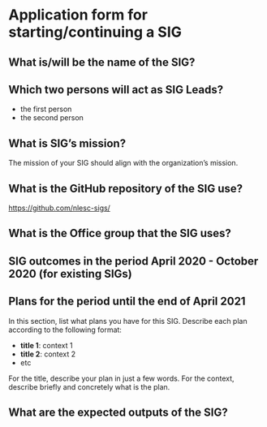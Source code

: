 # Application form for starting/continuing a SIG

## What is/will be the name of the SIG?
<!--  Pick a name that reflects the goal of the SIG.
      Make it specific enough to be meaningful,
      but broad enough to give you room  to shift focus when necessary.  -->

## Which two persons will act as SIG Leads?
<!--  Please make sure to have two SIG leads to reduce bus factor.
      SIG leads are allowed to write the hours dedicated to organizing
      SIG activities under the R&D budget. Please mention in the notes the
      name of your SIG:
        Account: 000104
        Project: 020203
        Hour type: 00071
        Notes: Hours for X SIG
       -->
- the first person
- the second person

## What is SIG’s mission?
<!--  help text goes here  -->
The mission of your SIG should align with the organization’s mission.

## What is the GitHub repository of the SIG use?
<!--  Please transfer your SIG existing repo to this GitHub organization  -->
https://github.com/nlesc-sigs/<some-repo>

## What is the Office group that the SIG uses?
<!--  help text goes here  -->

## SIG outcomes in the period April 2020 - October 2020 (for existing SIGs)
<!--  As a simple list of activities in this period is enough.  -->

## Plans for the period until the end of April 2021
<!--  help text goes here  -->
In this section, list what plans you have for this SIG. Describe each plan according to the following format:

- **title 1**: context 1
- **title 2**: context 2
- etc

For the title, describe your plan in just a few words. For the context, describe briefly and concretely what is the plan.

## What are the expected outputs of the SIG?
<!--  Think of internal as welll as external disemination targets -->
